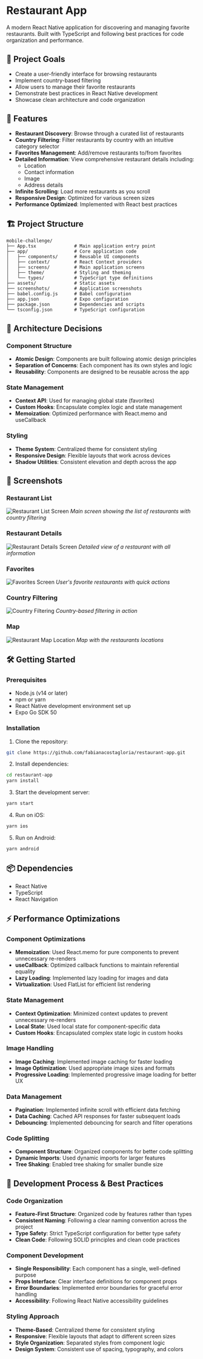 # Restaurant App

A modern React Native application for discovering and managing favorite restaurants. Built with TypeScript and following best practices for code organization and performance.

## 🎯 Project Goals

- Create a user-friendly interface for browsing restaurants
- Implement country-based filtering
- Allow users to manage their favorite restaurants
- Demonstrate best practices in React Native development
- Showcase clean architecture and code organization

## 🚀 Features

- **Restaurant Discovery**: Browse through a curated list of restaurants
- **Country Filtering**: Filter restaurants by country with an intuitive category selector
- **Favorites Management**: Add/remove restaurants to/from favorites
- **Detailed Information**: View comprehensive restaurant details including:
  - Location
  - Contact information
  - Image
  - Address details
- **Infinite Scrolling**: Load more restaurants as you scroll
- **Responsive Design**: Optimized for various screen sizes
- **Performance Optimized**: Implemented with React best practices

## 🏗 Project Structure

```
mobile-challenge/
├── App.tsx              # Main application entry point
├── app/                 # Core application code
│   ├── components/      # Reusable UI components
│   ├── context/         # React Context providers
│   ├── screens/         # Main application screens
│   ├── theme/           # Styling and theming
│   └── types/           # TypeScript type definitions
├── assets/              # Static assets
├── screenshots/         # Application screenshots
├── babel.config.js      # Babel configuration
├── app.json             # Expo configuration
├── package.json         # Dependencies and scripts
└── tsconfig.json        # TypeScript configuration
```

## 🎨 Architecture Decisions

### Component Structure
- **Atomic Design**: Components are built following atomic design principles
- **Separation of Concerns**: Each component has its own styles and logic
- **Reusability**: Components are designed to be reusable across the app

### State Management
- **Context API**: Used for managing global state (favorites)
- **Custom Hooks**: Encapsulate complex logic and state management
- **Memoization**: Optimized performance with React.memo and useCallback

### Styling
- **Theme System**: Centralized theme for consistent styling
- **Responsive Design**: Flexible layouts that work across devices
- **Shadow Utilities**: Consistent elevation and depth across the app

## 📱 Screenshots

### Restaurant List
![Restaurant List Screen](./screenshots/home.png)
*Main screen showing the list of restaurants with country filtering*

### Restaurant Details
![Restaurant Details Screen](./screenshots/details.png)
*Detailed view of a restaurant with all information*

### Favorites
![Favorites Screen](./screenshots/favorite.png)
*User's favorite restaurants with quick actions*

### Country Filtering
![Country Filtering](./screenshots/filter.png)
*Country-based filtering in action*

### Map
![Restaurant Map Location](./screenshots/map.png)
*Map with the restaurants locations*

## 🛠 Getting Started

### Prerequisites
- Node.js (v14 or later)
- npm or yarn
- React Native development environment set up
- Expo Go SDK 50

### Installation

1. Clone the repository:
```bash
git clone https://github.com/fabianacostagloria/restaurant-app.git
```

2. Install dependencies:
```bash
cd restaurant-app
yarn install
```

3. Start the development server:
```bash
yarn start
```

4. Run on iOS:
```bash
yarn ios
```

5. Run on Android:
```bash
yarn android
```

## 📦 Dependencies

- React Native
- TypeScript
- React Navigation


## ⚡ Performance Optimizations

### Component Optimizations
- **Memoization**: Used React.memo for pure components to prevent unnecessary re-renders
- **useCallback**: Optimized callback functions to maintain referential equality
- **Lazy Loading**: Implemented lazy loading for images and data
- **Virtualization**: Used FlatList for efficient list rendering

### State Management
- **Context Optimization**: Minimized context updates to prevent unnecessary re-renders
- **Local State**: Used local state for component-specific data
- **Custom Hooks**: Encapsulated complex state logic in custom hooks

### Image Handling
- **Image Caching**: Implemented image caching for faster loading
- **Image Optimization**: Used appropriate image sizes and formats
- **Progressive Loading**: Implemented progressive image loading for better UX

### Data Management
- **Pagination**: Implemented infinite scroll with efficient data fetching
- **Data Caching**: Cached API responses for faster subsequent loads
- **Debouncing**: Implemented debouncing for search and filter operations

### Code Splitting
- **Component Structure**: Organized components for better code splitting
- **Dynamic Imports**: Used dynamic imports for larger features
- **Tree Shaking**: Enabled tree shaking for smaller bundle size

## 🔨 Development Process & Best Practices

### Code Organization
- **Feature-First Structure**: Organized code by features rather than types
- **Consistent Naming**: Following a clear naming convention across the project
- **Type Safety**: Strict TypeScript configuration for better type safety
- **Clean Code**: Following SOLID principles and clean code practices

### Component Development
- **Single Responsibility**: Each component has a single, well-defined purpose
- **Props Interface**: Clear interface definitions for component props
- **Error Boundaries**: Implemented error boundaries for graceful error handling
- **Accessibility**: Following React Native accessibility guidelines

### Styling Approach
- **Theme-Based**: Centralized theme for consistent styling
- **Responsive**: Flexible layouts that adapt to different screen sizes
- **Style Organization**: Separated styles from component logic
- **Design System**: Consistent use of spacing, typography, and colors
